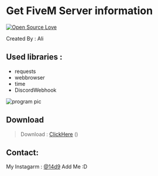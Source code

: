 # Get FiveM Server information

[![Open Source Love](https://badges.frapsoft.com/os/v1/open-source.svg?v=103)](https://github.com/ellerbrock/open-source-badges/)

Created By : Ali

## Used libraries :
- requests
- webbrowser
- time
- DiscordWebhook


![program pic]()


       

 ## Download
 > Download : [ClickHere]() ()

     

## Contact:

My Instagarm : [@14d9](https://www.instagram.com/14d9) Add Me :D
